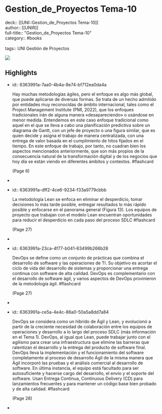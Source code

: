 # Gestion_de_Proyectos Tema-10

deck:: [[UNI::Gestion_de_Proyectos Tema-10]]\
author:: [[UNIR]]\
full-title:: "Gestion_de_Proyectos Tema-10"\
category:: #books\
\
tags:: UNI Gestión de Proyectos  

![](https://readwise-assets.s3.amazonaws.com/media/uploaded_book_covers/profile_22942/ba5e15e3-96c5-47f9-8eea-66fdf20c208b.jpg)
## Highlights
- id:: 6363991a-7aa0-4b4a-8e74-bf712ea0da4a
  
  Hay muchas metodologías ágiles, pero el enfoque es algo más global, que puede aplicarse de diversas formas. Se trata de un hecho admitido por entidades muy reconocidas de ámbito internacional, tales como el Project Management Institute (PMI, 2022), que los enfoques tradicionales irán de alguna manera «desapareciendo» o usándose en menor medida. Entendemos en este caso enfoque tradicional como aquel en el que se lleva a cabo una planificación predictiva sobre un diagrama de Gantt, con un jefe de proyecto o una figura similar, que es quien decide y asigna el trabajo de manera centralizada, con una entrega de valor basada en el cumplimiento de hitos fijados en el tiempo. En este enfoque de trabajo, por tanto, no cuadran bien los aspectos mencionados anteriormente, que son más propios de la consecuencia natural de la transformación digital y de los negocios que hoy día se están viendo en diferentes ámbitos y contextos. #flashcard 
  
  
     (Page 6)
-
- id:: 6363991a-dff2-4ce6-9234-f33a9779cbbb
  
  La metodología Lean se enfoca en eliminar el desperdicio, tomar decisiones lo más tarde posible, entregar resultados lo más rápido posible y enfocarse en el panorama general (Figura 13). Los equipos de proyecto que trabajan con el modelo Lean encuentran oportunidades para reducir el desperdicio en cada paso del proceso SDLC #flashcard 
  
  
     (Page 27)
-
- id:: 6363991a-23ca-4f77-b041-63499b266b28
  
  DevOps se define como un conjunto de prácticas que combina el desarrollo de software y las operaciones de TI. Su objetivo es acortar el ciclo de vida del desarrollo de sistemas y proporcionar una entrega continua con software de alta calidad. DevOps es complementario con el desarrollo de software ágil, y varios aspectos de DevOps provinieron de la metodología ágil. #flashcard 
  
  
     (Page 27)
-
- id:: 6363991a-ce5a-4e4c-86a0-50a5a8dd7a84
  
  DevOps se considera como un híbrido de Ágil y Lean, y evolucionó a partir de la creciente necesidad de colaboración entre los equipos de operaciones y desarrollo a lo largo del proceso SDLC (más información en el Tema 1). DevOps, al igual que Lean, puede trabajar junto con el agilismo para crear una infraestructura que elimine las barreras que ralentizan el desarrollo y la entrega del producto de software final. DevOps lleva la implementación y el funcionamiento del software completamente al proceso de desarrollo Ágil de la misma manera que Ágil incorporó las pruebas y el análisis comercial al desarrollo de software. En última instancia, el equipo está facultado para ser autosuficiente y hacerse cargo del desarrollo, el envío y el soporte del software. Usan Entrega Continua, Continuous Delivery (CD) para lanzamientos frecuentes y para mantener un código base bien probado y de alta calidad. #flashcard 
  
  
     (Page 28)
-